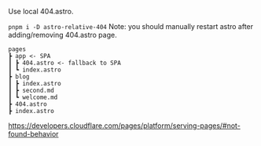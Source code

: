 Use local 404.astro.

`pnpm i -D astro-relative-404`
Note: you should manually restart astro after adding/removing 404.astro page.
```
pages
┣ app <- SPA
┃ ┣ 404.astro <- fallback to SPA
┃ ┗ index.astro
┣ blog
┃ ┣ index.astro
┃ ┣ second.md
┃ ┗ welcome.md
┣ 404.astro
┣ index.astro
```

https://developers.cloudflare.com/pages/platform/serving-pages/#not-found-behavior

